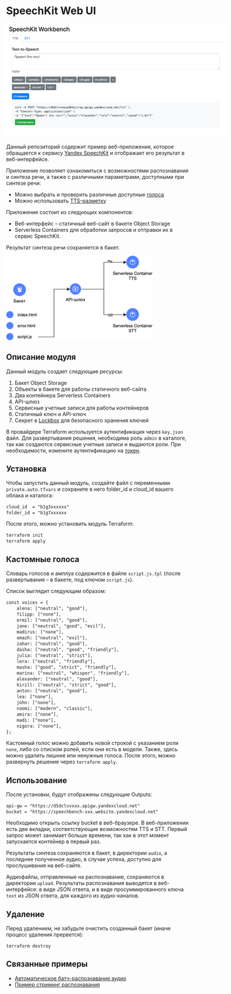 # SpeechKit Web UI

<img
  src="images/web-ui.png"
  alt="SpeechKit Workbench"
  title="SpeechKit Workbench"
  style="display: inline-block; margin: 0 auto; max-width: 600px">

Данный репозиторий содержит пример веб-приложения, которое обращается к сервису [Yandex SpeechKit](https://cloud.yandex.com/ru/services/speechkit) и отображает его результат в веб-интерфейсе.

Приложение позволяет ознакомиться с возможностями распознавания и синтеза речи, а также с различными параметрами, доступными при синтезе речи:
- Можно выбрать и проверить различные доступные [голоса](https://cloud.yandex.com/ru/docs/speechkit/tts/voices)
- Можно использовать [TTS-разметку](https://cloud.yandex.com/ru/docs/speechkit/tts/markup/tts-markup)

Приложение состоит из следующих компонентов:
- Веб-интерфейс – статичный веб-сайт в бакете Object Storage
- Serverless Containers для обработки запросов и отправки их в сервис SpeechKit.

Результат синтеза речи сохраняется в бакет.

<img
  src="images/diagram.png"
  alt="SpeechKit Workbench"
  title="SpeechKit Workbench"
  style="display: inline-block; margin: 0 auto; max-width: 400px">

## Описание модуля

Данный модуль создает следующие ресурсы:

1. Бакет Object Storage
2. Объекты в бакете для работы статичного веб-сайта
2. Два контейнера Serverless Containers
3. API-шлюз
4. Сервисные учетные записи для работы контейнеров
5. Статичный ключ и API-ключ
7. Секрет в [Lockbox](https://cloud.yandex.ru/services/lockbox) для безопасного хранения ключей

В провайдере Terraform используется аутентификация через `key.json` файл. Для развертывания решения, необходима роль `admin` в каталоге, так как создаются сервисные учетные записи и выдаются роли.
При необходимости, измените аутентификацию на [токен](https://cloud.yandex.ru/ru/docs/iam/concepts/authorization/iam-token).

## Установка

Чтобы запустить данный модуль, создайте файл с переменными `private.auto.tfvars` и сохраните в него folder_id и cloud_id вашего облака и каталога:
```
cloud_id  = "b1g3xxxxxx"
folder_id = "b1g7xxxxxx
```

После этого, можно установить модуль Terraform:
```
terraform init
terraform apply
```

## Кастомные голоса

Словарь голосов и амплуа содержится в файле `script.js.tpl` (после развертывания – в бакете, под ключом `script.js`).

Список выглядит следующим образом:

```
const voices = {
    alena: ["neutral", "good"],
    filipp: ["none"],
    ermil: ["neutral", "good"],
    jane: ["neutral", "good", "evil"],
    madirus: ["none"],
    omazh: ["neutral", "evil"],
    zahar: ["neutral", "good"],
    dasha: ["neutral", "good", "friendly"],
    julia: ["neutral", "strict"],
    lera: ["neutral", "friendly"],
    masha: ["good", "strict", "friendly"],
    marina: ["neutral", "whisper", "friendly"],
    alexander: ["neutral", "good"],
    kirill: ["neutral", "strict", "good"],
    anton: ["neutral", "good"],
    lea: ["none"],
    john: ["none"],
    naomi: ["modern", "classic"],
    amira: ["none"],
    madi: ["none"],
    nigora: ["none"],
};
```

Кастомный голос можно добавить новой строкой с указанием роли `none`, либо со списком ролей, если они есть в модели.
Также, здесь можно удалить лишние или ненужные голоса.
После этого, можно развернуть решение через `terraform apply`.

## Использование

После установки, будут отображены следующие Outputs:

```
api-gw = "https://d5dclvvxxx.apigw.yandexcloud.net"
bucket = "https://speechbench-xxx.website.yandexcloud.net"
```

Необходимо открыть ссылку bucket в веб-браузере.
В веб-приложении есть две вкладки, соответствующие возможностям TTS и STT.
Первый запрос может занимает больше времени, так как в этот момент запускается контейнер в первый раз.

Результаты синтеза сохраняются в бакет, в директории `audio`, а последнее полученное аудио, в случае успеха, доступно для прослушивания на веб-сайте.

Аудиофайлы, отправленные на распознавание, сохраняются в директории `upload`. Результаты распознавания выводятся в веб-интерфейсе: в виде JSON ответа, и в виде просуммированного ключа `text` из JSON ответа, для каждого из аудио-каналов.

## Удаление

Перед удалением, не забудьте очистить созданный бакет (иначе процесс удаления прервется):
```
terraform destroy
```

## Связанные примеры

- [Автоматическое батч-распознавание аудио](https://github.com/yandex-cloud-examples/yc-speechkit-async-recognizer)
- [Пример стриминг распознавания](https://github.com/yandex-cloud-examples/yc-speechkit-streams-recognizer)
